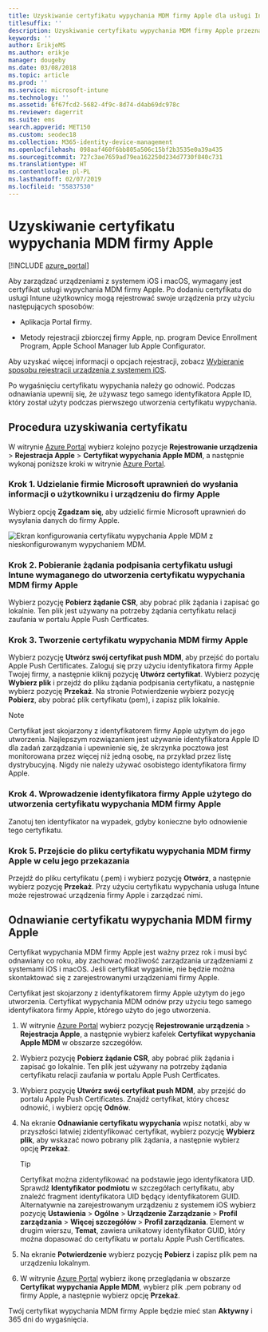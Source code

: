 ```yaml
---
title: Uzyskiwanie certyfikatu wypychania MDM firmy Apple dla usługi Intune
titlesuffix: ''
description: Uzyskiwanie certyfikatu wypychania MDM firmy Apple przeznaczonego do zarządzania urządzeniami z systemem iOS za pomocą usługi Intune.
keywords: ''
author: ErikjeMS
ms.author: erikje
manager: dougeby
ms.date: 03/08/2018
ms.topic: article
ms.prod: ''
ms.service: microsoft-intune
ms.technology: ''
ms.assetid: 6f67fcd2-5682-4f9c-8d74-d4ab69dc978c
ms.reviewer: dagerrit
ms.suite: ems
search.appverid: MET150
ms.custom: seodec18
ms.collection: M365-identity-device-management
ms.openlocfilehash: 098aaf460f6bb805a506c15bf2b3535e0a39a435
ms.sourcegitcommit: 727c3ae7659ad79ea162250d234d7730f840c731
ms.translationtype: HT
ms.contentlocale: pl-PL
ms.lasthandoff: 02/07/2019
ms.locfileid: "55837530"
---
```

# <a name="get-an-apple-mdm-push-certificate"></a>Uzyskiwanie certyfikatu wypychania MDM firmy Apple

[!INCLUDE [azure_portal](./includes/azure_portal.md)]

Aby zarządzać urządzeniami z systemem iOS i macOS, wymagany jest certyfikat usługi wypychania MDM firmy Apple. Po dodaniu certyfikatu do usługi Intune użytkownicy mogą rejestrować swoje urządzenia przy użyciu następujących sposobów:

- Aplikacja Portal firmy.

- Metody rejestracji zbiorczej firmy Apple, np. program Device Enrollment Program, Apple School Manager lub Apple Configurator.

Aby uzyskać więcej informacji o opcjach rejestracji, zobacz [Wybieranie sposobu rejestracji urządzenia z systemem iOS](enrollment-method-choose-ios.md).

Po wygaśnięciu certyfikatu wypychania należy go odnowić. Podczas odnawiania upewnij się, że używasz tego samego identyfikatora Apple ID, który został użyty podczas pierwszego utworzenia certyfikatu wypychania.


## <a name="steps-to-get-your-certificate"></a>Procedura uzyskiwania certyfikatu
W witrynie [Azure Portal](https://portal.azure.com) wybierz kolejno pozycje **Rejestrowanie urządzenia** > **Rejestracja Apple** > **Certyfikat wypychania Apple MDM**, a następnie wykonaj poniższe kroki w witrynie [Azure Portal](https://portal.azure.com).

### <a name="step-1-grant-microsoft-permission-to-send-user-and-device-information-to-apple"></a>Krok 1. Udzielanie firmie Microsoft uprawnień do wysłania informacji o użytkowniku i urządzeniu do firmy Apple
Wybierz opcję **Zgadzam się**, aby udzielić firmie Microsoft uprawnień do wysyłania danych do firmy Apple.

![Ekran konfigurowania certyfikatu wypychania Apple MDM z nieskonfigurowanym wypychaniem MDM.](./media/create-mdm-push-certificate.png)

### <a name="step-2-download-the-intune-certificate-signing-request-required-to-create-an-apple-mdm-push-certificate"></a>Krok 2. Pobieranie żądania podpisania certyfikatu usługi Intune wymaganego do utworzenia certyfikatu wypychania MDM firmy Apple
Wybierz pozycję **Pobierz żądanie CSR**, aby pobrać plik żądania i zapisać go lokalnie. Ten plik jest używany na potrzeby żądania certyfikatu relacji zaufania w portalu Apple Push Certficates.

  ### <a name="step-3-create-an-apple-mdm-push-certificate"></a>Krok 3. Tworzenie certyfikatu wypychania MDM firmy Apple
Wybierz pozycję **Utwórz swój certyfikat push MDM**, aby przejść do portalu Apple Push Certificates. Zaloguj się przy użyciu identyfikatora firmy Apple Twojej firmy, a następnie kliknij pozycję **Utwórz certyfikat**. Wybierz pozycję **Wybierz plik** i przejdź do pliku żądania podpisania certyfikatu, a następnie wybierz pozycję **Przekaż**. Na stronie Potwierdzenie wybierz pozycję **Pobierz**, aby pobrać plik certyfikatu (pem), i zapisz plik lokalnie.

> [!NOTE]
> Certyfikat jest skojarzony z identyfikatorem firmy Apple użytym do jego utworzenia. Najlepszym rozwiązaniem jest używanie identyfikatora Apple ID dla zadań zarządzania i upewnienie się, że skrzynka pocztowa jest monitorowana przez więcej niż jedną osobę, na przykład przez listę dystrybucyjną. Nigdy nie należy używać osobistego identyfikatora firmy Apple.

### <a name="step-4-enter-the-apple-id-used-to-create-your-apple-mdm-push-certificate"></a>Krok 4. Wprowadzenie identyfikatora firmy Apple użytego do utworzenia certyfikatu wypychania MDM firmy Apple
Zanotuj ten identyfikator na wypadek, gdyby konieczne było odnowienie tego certyfikatu.

### <a name="step-5-browse-to-your-apple-mdm-push-certificate-to-upload"></a>Krok 5. Przejście do pliku certyfikatu wypychania MDM firmy Apple w celu jego przekazania
Przejdź do pliku certyfikatu (.pem) i wybierz pozycję **Otwórz**, a następnie wybierz pozycję **Przekaż**. Przy użyciu certyfikatu wypychania usługa Intune może rejestrować urządzenia firmy Apple i zarządzać nimi.

## <a name="renew-apple-mdm-push-certificate"></a>Odnawianie certyfikatu wypychania MDM firmy Apple
Certyfikat wypychania MDM firmy Apple jest ważny przez rok i musi być odnawiany co roku, aby zachować możliwość zarządzania urządzeniami z systemami iOS i macOS. Jeśli certyfikat wygaśnie, nie będzie można skontaktować się z zarejestrowanymi urządzeniami firmy Apple.

Certyfikat jest skojarzony z identyfikatorem firmy Apple użytym do jego utworzenia. Certyfikat wypychania MDM odnów przy użyciu tego samego identyfikatora firmy Apple, którego użyto do jego utworzenia.

1. W witrynie [Azure Portal](https://portal.azure.com) wybierz pozycję **Rejestrowanie urządzenia** > **Rejestracja Apple**, a następnie wybierz kafelek **Certyfikat wypychania Apple MDM** w obszarze szczegółów.
2. Wybierz pozycję **Pobierz żądanie CSR**, aby pobrać plik żądania i zapisać go lokalnie. Ten plik jest używany na potrzeby żądania certyfikatu relacji zaufania w portalu Apple Push Certficates.
3. Wybierz pozycję **Utwórz swój certyfikat push MDM**, aby przejść do portalu Apple Push Certificates. Znajdź certyfikat, który chcesz odnowić, i wybierz opcję **Odnów**.
4. Na ekranie **Odnawianie certyfikatu wypychania** wpisz notatki, aby w przyszłości łatwiej zidentyfikować certyfikat, wybierz pozycję **Wybierz plik**, aby wskazać nowo pobrany plik żądania, a następnie wybierz opcję **Przekaż**.
   > [!TIP]
   > Certyfikat można zidentyfikować na podstawie jego identyfikatora UID. Sprawdź **Identyfikator podmiotu** w szczegółach certyfikatu, aby znaleźć fragment identyfikatora UID będący identyfikatorem GUID. Alternatywnie na zarejestrowanym urządzeniu z systemem iOS wybierz pozycję **Ustawienia** > **Ogólne** > **Urządzenie** **Zarządzanie** > **Profil zarządzania** > **Więcej szczegółów** > **Profil zarządzania**. Element w drugim wierszu, **Temat**, zawiera unikatowy identyfikator GUID, który można dopasować do certyfikatu w portalu Apple Push Certificates.
 
6. Na ekranie **Potwierdzenie** wybierz pozycję **Pobierz** i zapisz plik pem na urządzeniu lokalnym.
7. W witrynie [Azure Portal](https://portal.azure.com) wybierz ikonę przeglądania w obszarze **Certyfikat wypychania Apple MDM**, wybierz plik .pem pobrany od firmy Apple, a następnie wybierz opcję **Przekaż**.

Twój certyfikat wypychania MDM firmy Apple będzie mieć stan **Aktywny** i 365 dni do wygaśnięcia.
